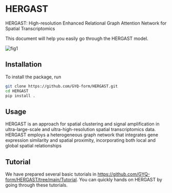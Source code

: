 # HERGAST

HERGAST: High-resolution Enhanced Relational Graph Attention Network for Spatial Transcriptomics

This document will help you easily go through the HERGAST model.

![fig1](https://github.com/GYQ-form/HERGAST/assets/79566479/fe08a893-47ac-4fe9-ad25-51f808088748)


## Installation

To install the package, run

```bash
git clone https://github.com/GYQ-form/HERGAST.git
cd HERGAST
pip install .
```


## Usage

HERGAST is an approach for spatial clustering and signal amplification in ultra-large-scale and ultra-high-resolution spatial transcriptomics data. HERGAST employs a heterogeneous graph network that integrates gene expression similarity and spatial proximity, incorporating both local and global spatial relationships


## Tutorial

We have prepared several basic tutorials  in https://github.com/GYQ-form/HERGAST/tree/main/Tutorial. You can quickly hands on HERGAST by going through these tutorials. 
